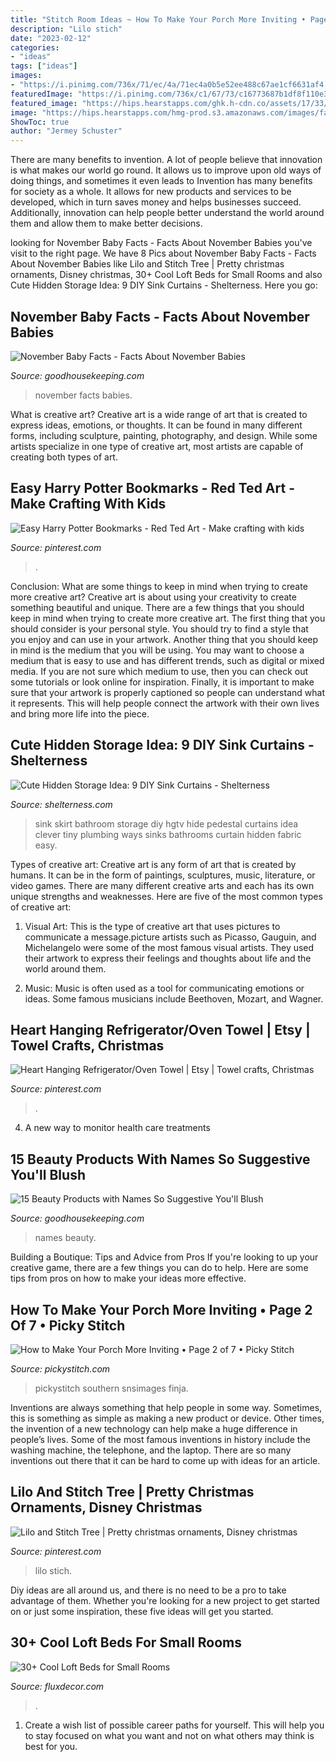 ```yaml
---
title: "Stitch Room Ideas ~ How To Make Your Porch More Inviting • Page 2 Of 7 • Picky Stitch"
description: "Lilo stich"
date: "2023-02-12"
categories:
- "ideas"
tags: ["ideas"]
images:
- "https://i.pinimg.com/736x/71/ec/4a/71ec4a0b5e52ee488c67ae1cf6631af4.jpg"
featuredImage: "https://i.pinimg.com/736x/c1/67/73/c16773687b1df8f110e3f01316db4ad0.jpg"
featured_image: "https://hips.hearstapps.com/ghk.h-cdn.co/assets/17/33/980x490/landscape-1503079016-shocking-makeup-names-index.jpeg?resize=1200:*"
image: "https://hips.hearstapps.com/hmg-prod.s3.amazonaws.com/images/fall-royalty-free-image-468739231-1541455877.jpg?crop=1.00xw:0.752xh;0,0.204xh&amp;resize=1200:*"
ShowToc: true
author: "Jermey Schuster"
---
```



There are many benefits to invention. A lot of people believe that innovation is what makes our world go round. It allows us to improve upon old ways of doing things, and sometimes it even leads to
Invention has many benefits for society as a whole. It allows for new products and services to be developed, which in turn saves money and helps businesses succeed. Additionally, innovation can help people better understand the world around them and allow them to make better decisions.

	

		
looking for November Baby Facts - Facts About November Babies you've visit to the right page. We have 8 Pics about November Baby Facts - Facts About November Babies like Lilo and Stitch Tree | Pretty christmas ornaments, Disney christmas, 30+ Cool Loft Beds for Small Rooms and also Cute Hidden Storage Idea: 9 DIY Sink Curtains - Shelterness. Here you go:
		
    
## November Baby Facts - Facts About November Babies

<img loading=lazy src="https://hips.hearstapps.com/hmg-prod.s3.amazonaws.com/images/fall-royalty-free-image-468739231-1541455877.jpg?crop=1.00xw:0.752xh;0,0.204xh&amp;resize=1200:*" onerror="this.onerror=null;this.src='https://tse1.mm.bing.net/th?id=OIP.aSLze_uHYkNMMplJzJwLRAHaDt&amp;pid=15.1';" alt="November Baby Facts - Facts About November Babies">

_Source: goodhousekeeping.com_

>november facts babies. 

	

What is creative art?
Creative art is a wide range of art that is created to express ideas, emotions, or thoughts. It can be found in many different forms, including sculpture, painting, photography, and design. While some artists specialize in one type of creative art, most artists are capable of creating both types of art.

    
## Easy Harry Potter Bookmarks - Red Ted Art - Make Crafting With Kids

<img loading=lazy src="https://i.pinimg.com/736x/c1/67/73/c16773687b1df8f110e3f01316db4ad0.jpg" onerror="this.onerror=null;this.src='https://tse3.mm.bing.net/th?id=OIP.tb9HB1UBbYAVoqjHrguOhAHaKr&amp;pid=15.1';" alt="Easy Harry Potter Bookmarks - Red Ted Art - Make crafting with kids">

_Source: pinterest.com_

>. 

	

Conclusion: What are some things to keep in mind when trying to create more creative art?
Creative art is about using your creativity to create something beautiful and unique. There are a few things that you should keep in mind when trying to create more creative art. The first thing that you should consider is your personal style. You should try to find a style that you enjoy and can use in your artwork. Another thing that you should keep in mind is the medium that you will be using. You may want to choose a medium that is easy to use and has different trends, such as digital or mixed media. If you are not sure which medium to use, then you can check out some tutorials or look online for inspiration. Finally, it is important to make sure that your artwork is properly captioned so people can understand what it represents. This will help people connect the artwork with their own lives and bring more life into the piece.

    
## Cute Hidden Storage Idea: 9 DIY Sink Curtains - Shelterness

<img loading=lazy src="https://i.shelterness.com/2016/04/cute-hidden-storage-idea-diy-sink-curtains.jpeg" onerror="this.onerror=null;this.src='https://tse3.mm.bing.net/th?id=OIP.LU70UH3uw5aBtQwNZgkAawHaJ4&amp;pid=15.1';" alt="Cute Hidden Storage Idea: 9 DIY Sink Curtains - Shelterness">

_Source: shelterness.com_

>sink skirt bathroom storage diy hgtv hide pedestal curtains idea clever tiny plumbing ways sinks bathrooms curtain hidden fabric easy. 

	

Types of creative art:
Creative art is any form of art that is created by humans. It can be in the form of paintings, sculptures, music, literature, or video games. There are many different creative arts and each has its own unique strengths and weaknesses. Here are five of the most common types of creative art:
1. Visual Art: This is the type of creative art that uses pictures to communicate a message.picture artists such as Picasso, Gauguin, and Michelangelo were some of the most famous visual artists. They used their artwork to express their feelings and thoughts about life and the world around them.

2. Music: Music is often used as a tool for communicating emotions or ideas. Some famous musicians include Beethoven, Mozart, and Wagner.

    
## Heart Hanging Refrigerator/Oven Towel | Etsy | Towel Crafts, Christmas

<img loading=lazy src="https://i.pinimg.com/736x/6d/75/9a/6d759ab017c1ad84faa22d24e3712e1a.jpg" onerror="this.onerror=null;this.src='https://tse3.mm.bing.net/th?id=OIP._fqiF46izaFc2tls5MQQvQHaJ6&amp;pid=15.1';" alt="Heart Hanging Refrigerator/Oven Towel | Etsy | Towel crafts, Christmas">

_Source: pinterest.com_

>. 

	

4. A new way to monitor health care treatments

    
## 15 Beauty Products With Names So Suggestive You&#039;ll Blush

<img loading=lazy src="https://hips.hearstapps.com/ghk.h-cdn.co/assets/17/33/980x490/landscape-1503079016-shocking-makeup-names-index.jpeg?resize=1200:*" onerror="this.onerror=null;this.src='https://tse4.mm.bing.net/th?id=OIP.rRDBC8oPIpF0T16RiseB9wHaDt&amp;pid=15.1';" alt="15 Beauty Products with Names So Suggestive You&#039;ll Blush">

_Source: goodhousekeeping.com_

>names beauty. 

	

Building a Boutique: Tips and Advice from Pros
If you're looking to up your creative game, there are a few things you can do to help. Here are some tips from pros on how to make your ideas more effective.

    
## How To Make Your Porch More Inviting • Page 2 Of 7 • Picky Stitch

<img loading=lazy src="https://i1.wp.com/pickystitch.com/wp-content/uploads/2014/11/13.jpg?resize=396%2C527" onerror="this.onerror=null;this.src='https://tse1.mm.bing.net/th?id=OIP.CpPJ5nbqdLYSbna-lC1cxAAAAA&amp;pid=15.1';" alt="How to Make Your Porch More Inviting • Page 2 of 7 • Picky Stitch">

_Source: pickystitch.com_

>pickystitch southern snsimages finja. 

	

Inventions are always something that help people in some way. Sometimes, this is something as simple as making a new product or device. Other times, the invention of a new technology can help make a huge difference in people’s lives. Some of the most famous inventions in history include the washing machine, the telephone, and the laptop. There are so many inventions out there that it can be hard to come up with ideas for an article.

    
## Lilo And Stitch Tree | Pretty Christmas Ornaments, Disney Christmas

<img loading=lazy src="https://i.pinimg.com/736x/71/ec/4a/71ec4a0b5e52ee488c67ae1cf6631af4.jpg" onerror="this.onerror=null;this.src='https://tse3.mm.bing.net/th?id=OIP.uC0NPPZnQ_ZN5MynW9gWmwHaNL&amp;pid=15.1';" alt="Lilo and Stitch Tree | Pretty christmas ornaments, Disney christmas">

_Source: pinterest.com_

>lilo stich. 

	

Diy ideas are all around us, and there is no need to be a pro to take advantage of them. Whether you're looking for a new project to get started on or just some inspiration, these five ideas will get you started.

    
## 30+ Cool Loft Beds For Small Rooms

<img loading=lazy src="https://fluxdecor.com/wp-content/uploads/2016/11/loft-beds-for-small-rooms/29-loft-beds-for-small-rooms.jpg" onerror="this.onerror=null;this.src='https://tse3.mm.bing.net/th?id=OIP.tVG-iO0p3Yu7l5FZYMVdggHaLN&amp;pid=15.1';" alt="30+ Cool Loft Beds for Small Rooms">

_Source: fluxdecor.com_

>. 

	

1. Create a wish list of possible career paths for yourself. This will help you to stay focused on what you want and not on what others may think is best for you. 

